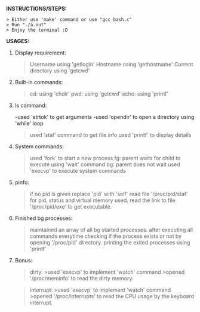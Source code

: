 __INSTRUCTIONS/STEPS:__

	> Either use 'make' command or use "gcc bash.c"
	> Run "./a.out"
	> Enjoy the terminal :D

__USAGES:__

1. Display requirement:

	>Username using 'getlogin'
	>Hostname using 'gethostname'
	>Current directory using 'getcwd'

2. Built-in commands:

	>cd: using 'chdir'
	>pwd: using 'getcwd'
	>echo: using 'printf'

3. ls command:

	-used 'strtok' to get arguments
	-used 'opendir' to open a directory using 'while' loop
	>used 'stat' command to get file info
	>used 'printf' to display details

4. System commands:

	>used 'fork' to start a new process
	>fg: parent waits for child to execute using 'wait' command
	>bg: parent does not wait
	>used 'execvp' to execute system commands

5. pinfo:

	>if no pid is given replace 'pid' with 'self'
	>read file '/proc/pid/stat' for pid, status and virtual
		memory used.
	>read the link to file '/proc/pid/exe' to get executable.

6. Finished bg processes:
	
	>maintained an array of all bg started processes.
	>after executing all commands everytime checking if the
		process exists or not by opening '/proc/pid' directory.
	>printing the exited processes using 'printf'

7. Bonus:
	
	>dirty:
		>used 'execvp' to implement 'watch' command
		>opened '/proc/meminfo' to read the dirty memory.

	>interrupt:
		>used 'execvp' to implement 'watch' command
		>opened '/proc/interrupts' to read the CPU usage by
			the keyboard interrupt.
